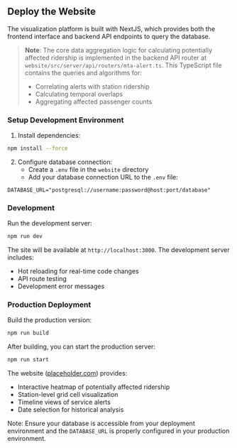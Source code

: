 ## Deploy the Website

The visualization platform is built with NextJS, which provides both the frontend interface and backend API endpoints to query the database.

> **Note**: The core data aggregation logic for calculating potentially affected ridership is implemented in the backend API router at `website/src/server/api/routers/mta-alert.ts`. This TypeScript file contains the queries and algorithms for:
>
> - Correlating alerts with station ridership
> - Calculating temporal overlaps
> - Aggregating affected passenger counts

### Setup Development Environment

1. Install dependencies:

```bash
npm install --force
```

2. Configure database connection:
   - Create a `.env` file in the `website` directory
   - Add your database connection URL to the `.env` file:

```env
DATABASE_URL="postgresql://username:password@host:port/database"
```

### Development

Run the development server:

```bash
npm run dev
```

The site will be available at `http://localhost:3000`. The development server includes:

- Hot reloading for real-time code changes
- API route testing
- Development error messages

### Production Deployment

Build the production version:

```bash
npm run build
```

After building, you can start the production server:

```bash
npm run start
```

The website ([placeholder.com](https://placeholder.com)) provides:

- Interactive heatmap of potentially affected ridership
- Station-level grid cell visualization
- Timeline views of service alerts
- Date selection for historical analysis

Note: Ensure your database is accessible from your deployment environment and the `DATABASE_URL` is properly configured in your production environment.
